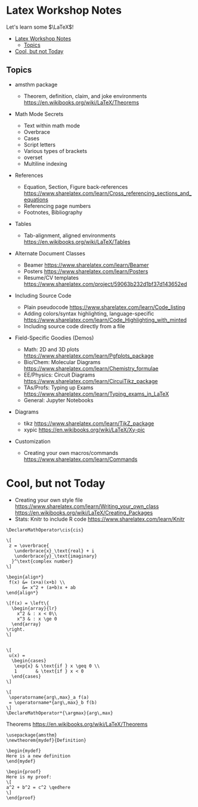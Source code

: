 

# Latex Workshop Notes

Let's learn some $\LaTeX$!

<!-- TOC depthFrom:1 depthTo:6 withLinks:1 updateOnSave:1 orderedList:0 -->

- [Latex Workshop Notes](#latex-workshop-notes)
	- [Topics](#topics)
- [Cool, but not Today](#cool-but-not-today)

<!-- /TOC -->

## Topics
- amsthm package
  - Theorem, definition, claim, and joke environments
    https://en.wikibooks.org/wiki/LaTeX/Theorems
- Math Mode Secrets
  - Text within math mode
  - Overbrace
  - Cases
  - Script letters
  - Various types of brackets
  - overset
  - Multiline indexing
- References
  - Equation, Section, Figure back-references
      https://www.sharelatex.com/learn/Cross_referencing_sections_and_equations
  - Referencing page numbers
  - Footnotes, Bibliography
- Tables
  - Tab-alignment, aligned environments
    https://en.wikibooks.org/wiki/LaTeX/Tables
- Alternate Document Classes
  - Beamer
      https://www.sharelatex.com/learn/Beamer
  - Posters
      https://www.sharelatex.com/learn/Posters
  - Resume/CV templates
      https://www.sharelatex.com/project/59063b232d1bf37d143652ed
- Including Source Code
  - Plain pseudocode
      https://www.sharelatex.com/learn/Code_listing
  - Adding colors/syntax highlighting, language-specific
      https://www.sharelatex.com/learn/Code_Highlighting_with_minted
  - Including source code directly from a file
- Field-Specific Goodies (Demos)
  - Math: 2D and 3D plots
      https://www.sharelatex.com/learn/Pgfplots_package
  - Bio/Chem: Molecular Diagrams
      https://www.sharelatex.com/learn/Chemistry_formulae
  - EE/Physics: Circuit Diagrams
      https://www.sharelatex.com/learn/CircuiTikz_package
  - TAs/Profs: Typing up Exams
      https://www.sharelatex.com/learn/Typing_exams_in_LaTeX
  - General: Jupyter Notebooks

- Diagrams
  - tikz
      https://www.sharelatex.com/learn/TikZ_package
  - xypic
      https://en.wikibooks.org/wiki/LaTeX/Xy-pic
- Customization
  - Creating your own macros/commands
      https://www.sharelatex.com/learn/Commands


# Cool, but not Today
- Creating your own style file
    https://www.sharelatex.com/learn/Writing_your_own_class
    https://en.wikibooks.org/wiki/LaTeX/Creating_Packages
- Stats: Knitr to include R code
  https://www.sharelatex.com/learn/Knitr

```
\DeclareMathOperator\cis{cis}

\[
 z = \overbrace{
   \underbrace{x}_\text{real} + i
   \underbrace{y}_\text{imaginary}
  }^\text{complex number}
\]

\begin{align*}
 f(x) &= (x+a)(x+b) \\
      &= x^2 + (a+b)x + ab
\end{align*}

\[f(x) = \left\{
  \begin{array}{lr}
    x^2 & : x < 0\\
    x^3 & : x \ge 0
  \end{array}
\right.
\]


\[
 u(x) =
  \begin{cases}
   \exp{x} & \text{if } x \geq 0 \\
   1       & \text{if } x < 0
  \end{cases}
\]

\[
 \operatorname{arg\,max}_a f(a)
 = \operatorname*{arg\,max}_b f(b)
\]
\DeclareMathOperator*{\argmax}{arg\,max}
```


Theorems
https://en.wikibooks.org/wiki/LaTeX/Theorems
```
\usepackage{amsthm}
\newtheorem{mydef}{Definition}

\begin{mydef}
Here is a new definition
\end{mydef}

\begin{proof}
Here is my proof:
\[
a^2 + b^2 = c^2 \qedhere
\]
\end{proof}
```
